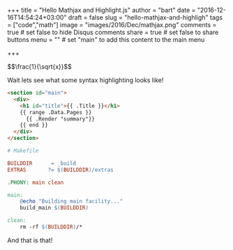 +++
title = "Hello Mathjax and Highlight.js"
author = "bart"
date = "2016-12-16T14:54:24+03:00"
draft = false
slug = "hello-mathjax-and-highligh"
tags = ["code","math"]
image = "images/2016/Dec/mathjax.png"
comments = true     # set false to hide Disqus comments
share = true        # set false to share buttons
menu = ""           # set "main" to add this content to the main menu

+++
<div>$$\frac{1}{\sqrt{x}}$$</div>


Wait lets see what some syntax highlighting looks like!

~~~html
<section id="main">
  <div>
    <h1 id="title">{{ .Title }}</h1>
    {{ range .Data.Pages }}
      {{ .Render "summary"}}
    {{ end }}
  </div>
</section>
~~~

~~~makefile
# Makefile

BUILDDIR      = _build
EXTRAS       ?= $(BUILDDIR)/extras

.PHONY: main clean

main:
	@echo "Building main facility..."
	build_main $(BUILDDIR)

clean:
	rm -rf $(BUILDDIR)/*
~~~

And that is that!
